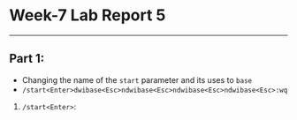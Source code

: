 # Week-7 Lab Report 5
---
## Part 1:
* Changing the name of the `start` parameter and its uses to `base`
* `/start<Enter>dwibase<Esc>ndwibase<Esc>ndwibase<Esc>ndwibase<Esc>:wq`
1. `/start<Enter>`:

